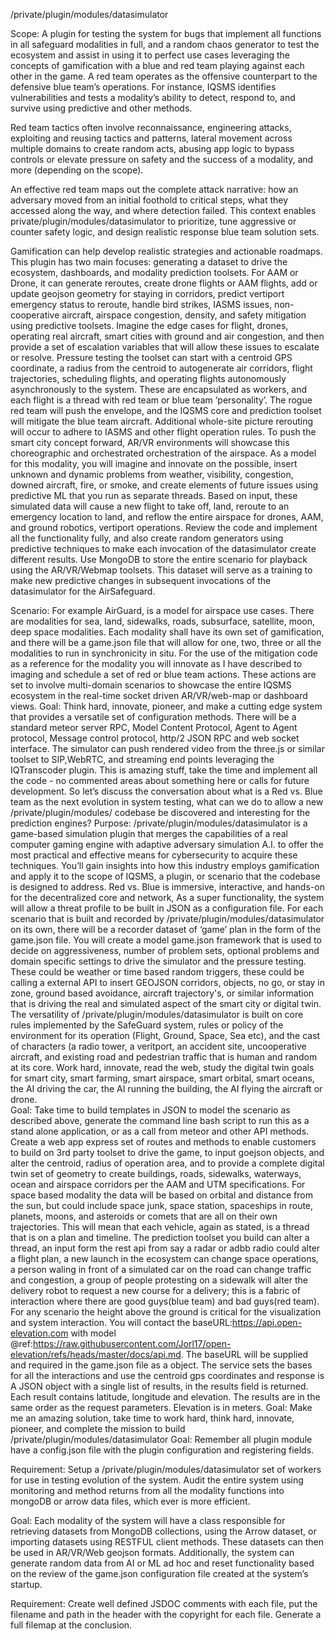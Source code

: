 /private/plugin/modules/datasimulator

Scope: A plugin for testing the system for bugs that implement all functions in all safeguard modalities in full, and a random chaos generator to test the ecosystem and assist in using it to perfect use cases leveraging the concepts of gamification with a blue and red team playing against each other  in the game.
A red team operates as the offensive counterpart to the defensive blue team’s operations. For instance, IQSMS identifies vulnerabilities and tests a modality’s ability to detect, respond to, and survive using predictive and other methods.

Red team tactics often involve reconnaissance, engineering attacks, exploiting and reusing tactics and patterns, lateral movement across multiple domains to create random acts, abusing app logic to bypass controls or elevate pressure on safety and the success of a modality, and more (depending on the scope).

An effective red team maps out the complete attack narrative: how an adversary moved from an initial foothold to critical steps, what they accessed along the way, and where detection failed. This context enables private/plugin/modules/datasimulator to prioritize, tune aggressive or counter safety logic, and design realistic response blue team solution sets.

Gamification can help develop realistic strategies and actionable roadmaps. This plugin has two main focuses: generating a dataset to drive the ecosystem, dashboards, and modality prediction toolsets. For AAM or Drone, it can generate reroutes, create drone flights or AAM flights, add or update geojson geometry for staying in corridors, predict vertiport emergency status to reroute, handle bird strikes, IASMS issues, non-cooperative aircraft, airspace congestion, density, and safety mitigation using predictive toolsets. Imagine the edge cases for flight, drones, operating real aircraft, smart cities with ground and air congestion, and then provide a set of escalation variables that will allow these issues to escalate or resolve. Pressure testing the toolset can start with a centroid GPS coordinate, a radius from the centroid to autogenerate air corridors, flight trajectories, scheduling flights, and operating flights autonomously asynchronously to the system. These are encapsulated as workers, and each flight is a thread with red team or blue team ‘personality’. The rogue red team will push the envelope, and the IQSMS core and prediction toolset will mitigate the blue team aircraft. Additional whole-site picture rerouting will occur to adhere to IASMS and other flight operation rules. To push the smart city concept forward, AR/VR environments will showcase this choreographic and orchestrated orchestration of the airspace. As a model for this modality, you will imagine and innovate on the possible, insert unknown and dynamic problems from weather, visibility, congestion, downed aircraft, fire, or smoke, and create elements of future issues using predictive ML that you run as separate threads. Based on input, these simulated data will cause a new flight to take off, land, reroute to an emergency location to land, and reflow the entire airspace for drones, AAM, and ground robotics, vertiport operations. Review the code and implement all the functionality fully, and also create random generators using predictive techniques to make each invocation of the datasimulator create different results. Use MongoDB to store the entire scenario for playback using the AR/VR/Webmap toolsets. This dataset will serve as a training to make new predictive changes in subsequent invocations of the datasimulator for the AirSafeguard.

Scenario: For example AirGuard, is a model for airspace use cases.  There are modalities for sea, land, sidewalks, roads, subsurface, satellite, moon, deep space modalities.  Each modality shall have its own set of gamification, and there will be a game.json file that will allow for one, two, three or all the modalities to run in synchronicity in situ.  For the use of the mitigation code as a reference for the modality you will innovate as I have described to imaging and schedule a set of red or blue team actions.  These actions are set to involve multi-domain scenarios to showcase the entire IQSMS ecosystem in the real-time socket driven AR/VR/web-map or dashboard views.
Goal: Think hard, innovate, pioneer, and make a cutting edge system that provides a versatile set of configuration methods.  There will be a standard meteor server RPC, Model Content Protocol, Agent to Agent protocol, Message control protocol, http/2 JSON RPC and web socket interface.  The simulator can push rendered video from the three.js or similar toolset to SIP,WebRTC, and streaming end points leveraging the IQTranscoder plugin.  This is amazing stuff, take the time and implement all the code - no commented areas about something here or calls for future development.
So let’s discuss the conversation about what is a Red vs. Blue team as the next evolution in system testing, what can we do to allow a new /private/plugin/modules/ codebase be discovered and interesting for the prediction engines?
Purpose: /private/plugin/modules/datasimulator is a game-based simulation plugin that merges the capabilities of a real computer gaming engine with adaptive adversary simulation A.I. to offer the most practical and effective means for cybersecurity to acquire these techniques. You’ll gain insights into how this industry employs gamification and apply it to the scope of IQSMS, a plugin, or scenario that the codebase is designed to address.
Red vs. Blue is immersive, interactive, and hands-on for the decentralized core and network,  As a super functionality, the system will allow a threat profile to be built in JSON as a configuration file.  For each scenario that is built and recorded by /private/plugin/modules/datasimulator on its own, there will be a recorder dataset of ‘game’ plan in the form of the game.json file.  You will create a model game.json framework that is used to decide on aggressiveness, number of problem sets, optional problems and domain specific settings to drive the simulator and the pressure testing.  These could be weather or time based random triggers, these could be calling a external API to insert GEOJSON corridors, objects, no go, or stay in zone, ground based avoidance, aircraft trajectory's, or similar information that is driving the real and simulated aspect of the smart city or digital twin.
The versatility of /private/plugin/modules/datasimulator is built on core rules implemented by the SafeGuard system, rules or policy of the environment for its operation (Flight, Ground, Space, Sea etc), and the cast of characters (a radio tower, a veritport, an accident site, uncooperative aircraft, and existing road and pedestrian traffic that is human and random at its core.  Work hard, innovate, read the web, study the digital twin goals for smart city, smart farming, smart airspace, smart orbital, smart oceans, the AI driving the car, the AI running the building, the AI flying the aircraft or drone.  
Goal: Take time to build templates in JSON to model the scenario as described above, generate the command line bash script to run this as a stand alone application, or as a call from meteor and other API methods.  Create a web app express set of routes and methods to enable customers to build on 3rd party toolset to drive the game, to input goejson objects, and alter the centroid, radius of operation area, and to provide a complete digital twin set of geometry to create buildings, roads, sidewalks, waterways, ocean and airspace corridors per the AAM and UTM specifications.  For space based modality the data will be based on orbital and distance from the sun, but could include space junk, space station, spaceships in route, planets, moons, and asteroids or comets that are all on their own trajectories.  This will mean that each vehicle, again as stated, is a thread that is on a plan and timeline.  The prediction toolset you build can alter a thread, an input form the rest api from say a radar or adbb radio could alter a flight plan, a new launch in the ecosystem can change space operations, a person waling in front of a simulated car on the road can change traffic and congestion, a group of people protesting on a sidewalk will alter the delivery robot to request a new course for a delivery; this is a fabric of interaction where there are good guys(blue team) and bad guys(red team).  For any scenario the height above the ground is critical for the visualization and system interaction.  You will contact the   baseURL:https://api.open-elevation.com with model @ref:https://raw.githubusercontent.com/Jorl17/open-elevation/refs/heads/master/docs/api.md. The baseURL will be supplied and required in the game.json file as a object.  The service sets the bases for all the interactions and use the centroid gps coordinates and response is A JSON object with a single list of results, in the results field is returned. Each result contains latitude, longitude and elevation. The results are in the same order as the request parameters. Elevation is in meters.
Goal: Make me an amazing solution, take time to work hard, think hard, innovate, pioneer, and complete the mission to build /private/plugin/modules/datasimulator
Goal: Remember all plugin module have a config.json file with the plugin configuration and registering fields.

Requirement: Setup a /private/plugin/modules/datasimulator set of workers for use in testing evolution of the system.  Audit the entire system using monitoring and method returns from all the modality functions into mongoDB or arrow data files, which ever is more efficient.

Goal: Each modality of the system will have a class responsible for retrieving datasets from MongoDB collections, using the Arrow dataset, or importing datasets using RESTFUL client methods. These datasets can then be used in AR/VR/Web geojson formats. Additionally, the system can generate random data from AI or ML ad hoc and reset functionality based on the review of the game.json configuration file created at the system’s startup.

Requirement: Create well defined JSDOC comments with each file, put the filename and path in the header with the copyright for each file.  Generate a full filemap at the conclusion.